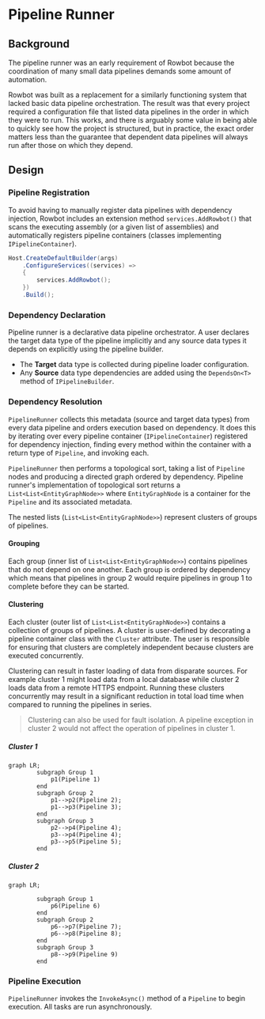 # Pipeline Runner

## Background
The pipeline runner was an early requirement of Rowbot because the coordination of many small data pipelines demands some amount of automation.

Rowbot was built as a replacement for a similarly functioning system that lacked basic data pipeline orchestration. The result was that every project required a configuration file that listed data pipelines in the order in which they were to run. This works, and there is arguably some value in being able to quickly see how the project is structured, but in practice, the exact order matters less than the guarantee that dependent data pipelines will always run after those on which they depend.

## Design

### Pipeline Registration
To avoid having to manually register data pipelines with dependency injection, Rowbot includes an extension method `services.AddRowbot()` that scans the executing assembly (or a given list of assemblies) and automatically registers pipeline containers (classes implementing `IPipelineContainer`).

```csharp
Host.CreateDefaultBuilder(args)
    .ConfigureServices((services) =>
    {
        services.AddRowbot();
    })
    .Build();
```

### Dependency Declaration
Pipeline runner is a declarative data pipeline orchestrator. A user declares the target data type of the pipeline implicitly and any source data types it depends on explicitly using the pipeline builder.

- The **Target** data type is collected during pipeline loader configuration.
- Any **Source** data type dependencies are added using the `DependsOn<T>` method of `IPipelineBuilder`.

### Dependency Resolution
`PipelineRunner` collects this metadata (source and target data types) from every data pipeline and orders execution based on dependency. It does this by iterating over every pipeline container (`IPipelineContainer`) registered for dependency injection, finding every method within the container with a return type of `Pipeline`, and invoking each.
 
`PipelineRunner` then performs a topological sort, taking a list of `Pipeline` nodes and producing a directed graph ordered by dependency. Pipeline runner's implementation of topological sort returns a `List<List<EntityGraphNode>>` where `EntityGraphNode` is a container for the `Pipeline` and its associated metadata. 

The nested lists (`List<List<EntityGraphNode>>`) represent clusters of groups of pipelines.

#### Grouping 
Each group (inner list of `List<List<EntityGraphNode>>`) contains pipelines that do not depend on one another. Each group is ordered by dependency which means that pipelines in group 2 would require pipelines in group 1 to complete before they can be started. 

#### Clustering
Each cluster (outer list of `List<List<EntityGraphNode>>`) contains a collection of groups of pipelines. A cluster is user-defined by decorating a pipeline container class with the `Cluster` attribute. The user is responsible for ensuring that clusters are completely independent because clusters are executed concurrently.

Clustering can result in faster loading of data from disparate sources. For example cluster 1 might load data from a local database while cluster 2 loads data from a remote HTTPS endpoint. Running these clusters concurrently may result in a significant reduction in total load time when compared to running the pipelines in series.

> Clustering can also be used for fault isolation. A pipeline exception in cluster 2 would not affect the operation of pipelines in cluster 1.

##### Cluster 1
```mermaid
graph LR;
        subgraph Group 1
            p1(Pipeline 1)
        end
        subgraph Group 2
            p1-->p2(Pipeline 2);
            p1-->p3(Pipeline 3);
        end
        subgraph Group 3
            p2-->p4(Pipeline 4);
            p3-->p4(Pipeline 4);
            p3-->p5(Pipeline 5);
        end
```

##### Cluster 2
```mermaid
graph LR;
 
        subgraph Group 1
            p6(Pipeline 6)
        end
        subgraph Group 2
            p6-->p7(Pipeline 7);
            p6-->p8(Pipeline 8);
        end
        subgraph Group 3
            p8-->p9(Pipeline 9)
        end
```

### Pipeline Execution
`PipelineRunner` invokes the `InvokeAsync()` method of a `Pipeline` to begin execution. All tasks are run asynchronously.
